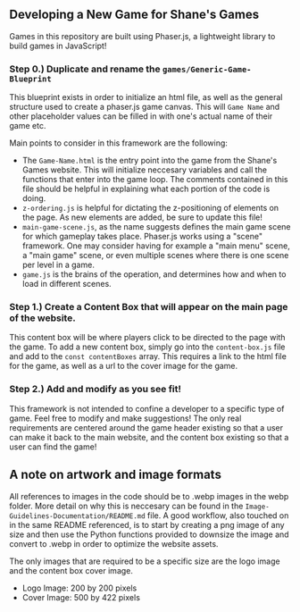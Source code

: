 ## Developing a New Game for Shane's Games

Games in this repository are built using Phaser.js, a lightweight library to build games in JavaScript!

### Step 0.) Duplicate and rename the `games/Generic-Game-Blueprint`

This blueprint exists in order to initialize an html file, as well as the general structure
used to create a phaser.js game canvas. This will `Game Name` and other placeholder values can
be filled in with one's actual name of their game etc.

Main points to consider in this framework are the following:

- The `Game-Name.html` is the entry point into the game from the Shane's Games website. This will initialize
  neccesary variables and call the functions that enter into the game loop. The comments contained in this
  file should be helpful in explaining what each portion of the code is doing.
- `z-ordering.js` is helpful for dictating the z-positioning of elements on the page. As new elements are added,
  be sure to update this file!
- `main-game-scene.js`, as the name suggests defines the main game scene for which gameplay takes place. Phaser.js
  works using a "scene" framework. One may consider having for example a "main menu" scene, a "main game" scene,
  or even multiple scenes where there is one scene per level in a game.
- `game.js` is the brains of the operation, and determines how and when to load in different scenes.

### Step 1.) Create a Content Box that will appear on the main page of the website.

This content box will be where players click to be directed to the page with the game. To add a new content box,
simply go into the `content-box.js` file and add to the `const contentBoxes` array. This requires a link to the html
file for the game, as well as a url to the cover image for the game.

### Step 2.) Add and modify as you see fit!

This framework is not intended to confine a developer to a specific type of game. Feel free to modify
and make suggestions! The only real requirements are centered around the game header existing so that a
user can make it back to the main website, and the content box existing so that a user can find the game!

## A note on artwork and image formats

All references to images in the code should be to .webp images in the webp folder. More detail on why this is
neccesary can be found in the `Image-Guidelines-Documentation/README.md` file. A good workflow, also touched on
in the same README referenced, is to start by creating a png image of any size and then use the Python
functions provided to downsize the image and convert to .webp in order to optimize the website assets.

The only images that are required to be a specific size are the logo image and the content box cover image.

- Logo Image: 200 by 200 pixels
- Cover Image: 500 by 422 pixels
